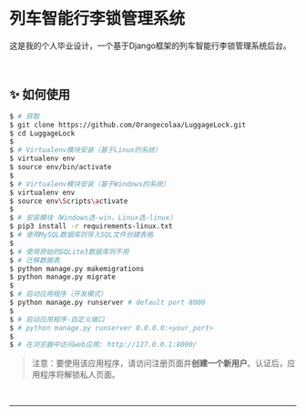 # 列车智能行李锁管理系统

这是我的个人毕业设计，一个基于Django框架的列车智能行李锁管理系统后台。

<br />

## ✨ 如何使用

```bash
$ # 获取
$ git clone https://github.com/Orangecolaa/LuggageLock.git
$ cd LuggageLock
$
$ # Virtualenv模块安装（基于Linux的系统）
$ virtualenv env
$ source env/bin/activate
$
$ # Virtualenv模块安装（基于Windows的系统）
$ virtualenv env
$ source env\Scripts\activate
$
$ # 安装模块（Windows选-win，Linux选-linux）
$ pip3 install -r requirements-linux.txt
$ # 使用MySQL数据库则导入SQL文件创建表格
$ 
$ # 使用原始的SQLite3数据库则不用
$ # 迁移数据表
$ python manage.py makemigrations
$ python manage.py migrate
$
$ # 启动应用程序（开发模式）
$ python manage.py runserver # default port 8000
$
$ # 启动应用程序-自定义端口
$ # python manage.py runserver 0.0.0.0:<your_port>
$
$ # 在浏览器中访问web应用: http://127.0.0.1:8000/
```

> 注意：要使用该应用程序，请访问注册页面并**创建一个新用户**。认证后，应用程序将解锁私人页面。

<br />

---
